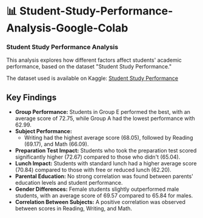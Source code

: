 <h1> 📊 Student-Study-Performance-Analysis-Google-Colab</h1>
<h3>Student Study Performance Analysis</h3> <p>This analysis explores how different factors affect students' academic performance, based on the dataset "Student Study Performance."</p> 
The dataset used is available on Kaggle:
<a href="https://www.kaggle.com/datasets/bhavikjikadara/student-study-performance">Student Study Performance</a>

<h2>Key Findings</h2>
 <ul> 
 <li><strong>Group Performance:</strong> Students in Group E performed the best, with an average score of 72.75, while Group A had the lowest performance with 62.99.</li>
 <li><strong>Subject Performance:</strong> 
	 <ul> <li>Writing had the highest average score (68.05), followed by Reading (69.17), and Math (66.09).</li> 			</ul> </li> 
<li><strong>Preparation Test Impact:</strong> Students who took the preparation test scored significantly higher (72.67) compared to those who didn't (65.04).</li> 
<li><strong>Lunch Impact:</strong> Students with standard lunch had a higher average score (70.84) compared to those with free or reduced lunch (62.20).</li> 
<li><strong>Parental Education:</strong> No strong correlation was found between parents' education levels and student performance.</li> 
<li><strong>Gender Differences:</strong> Female students slightly outperformed male students, with an average score of 69.57 compared to 65.84 for males.</li>
 <li><strong>Correlation Between Subjects:</strong> A positive correlation was observed between scores in Reading, Writing, and Math.</li> 
 </ul>
